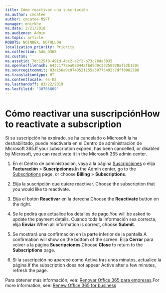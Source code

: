 ```yaml
---
title: Cómo reactivar una suscripción
ms.author: cmcatee
author: cmcatee-MSFT
manager: mnirkhe
ms.date: 2/21/2018
ms.audience: Admin
ms.topic: article
ROBOTS: NOINDEX, NOFOLLOW
localization_priority: Priority
ms.collection: Adm_O365
ms.custom: ''
ms.assetid: 7dc125f8-491d-4bc2-a2f2-b73c7bda3035
ms.openlocfilehash: 643c1778ea080442fbd9d0c33258938af52b150c
ms.sourcegitcommit: 03a156a9c9740521155a30775492c7dff0982588
ms.translationtype: HT
ms.contentlocale: es-ES
ms.lasthandoff: 03/22/2019
ms.locfileid: "30766869"
---
```

# <a name="how-to-reactivate-a-subscription"></a><span data-ttu-id="59b38-102">Cómo reactivar una suscripción</span><span class="sxs-lookup"><span data-stu-id="59b38-102">How to reactivate a subscription</span></span>

<span data-ttu-id="59b38-103">Si su suscripción ha expirado, se ha cancelado o Microsoft la ha deshabilitado, puede reactivarla en el Centro de administración de Microsoft 365.</span><span class="sxs-lookup"><span data-stu-id="59b38-103">If your subscription expired, has been cancelled, or disabled by Microsoft, you can reactivate it in the Microsoft 365 admin center.</span></span>
  
1. <span data-ttu-id="59b38-104">En el Centro de administración, vaya a la página [Suscripciones](https://go.microsoft.com/fwlink/p/?linkid=842054) o elija **Facturación** \> **Suscripciones**.</span><span class="sxs-lookup"><span data-stu-id="59b38-104">In the Admin center, go to the [Subscriptions](https://go.microsoft.com/fwlink/p/?linkid=842054) page, or choose **Billing** \> **Subscriptions**.</span></span>
    
2. <span data-ttu-id="59b38-105">Elija la suscripción que quiere reactivar. </span><span class="sxs-lookup"><span data-stu-id="59b38-105">Choose the subscription that you would like to reactivate.</span></span>
    
3. <span data-ttu-id="59b38-106">Elija el botón **Reactivar** en la derecha.</span><span class="sxs-lookup"><span data-stu-id="59b38-106">Choose the **Reactivate** button on the right.</span></span> 
    
4. <span data-ttu-id="59b38-107">Se le pedirá que actualice los detalles de pago.</span><span class="sxs-lookup"><span data-stu-id="59b38-107">You will be asked to update the payment details.</span></span> <span data-ttu-id="59b38-108">Cuando toda la información sea correcta, elija **Enviar**.</span><span class="sxs-lookup"><span data-stu-id="59b38-108">When all information is correct, choose **Submit**.</span></span>
    
5. <span data-ttu-id="59b38-109">Se mostrará una confirmación en la parte inferior de la pantalla.</span><span class="sxs-lookup"><span data-stu-id="59b38-109">A confirmation will show on the bottom of the screen.</span></span> <span data-ttu-id="59b38-110">Elija **Cerrar** para volver a la página **Suscripciones**.</span><span class="sxs-lookup"><span data-stu-id="59b38-110">Choose **Close** to return to the **Subscriptions** page.</span></span> 
    
6. <span data-ttu-id="59b38-111">Si la suscripción no aparece como Activa tras unos minutos, actualice la página.</span><span class="sxs-lookup"><span data-stu-id="59b38-111">If the subscription does not appear Active after a few minutes, refresh the page.</span></span>
    
<span data-ttu-id="59b38-112">Para obtener más información, vea: [Renovar Office 365 para empresas](https://support.office.com/article/8d83b530-f4ca-47f6-a666-e5791cbacc7e).</span><span class="sxs-lookup"><span data-stu-id="59b38-112">For more information, see: [Renew Office 365 for business](https://support.office.com/article/8d83b530-f4ca-47f6-a666-e5791cbacc7e)</span></span>
  

